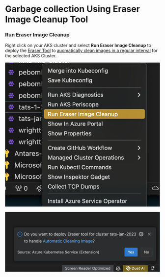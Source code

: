 # Garbage collection Using Eraser Image Cleanup Tool

### Run Eraser Image Cleanup

Right click on your AKS cluster and select **Run Eraser Image Cleanup** to deploy the [Eraser Tool](https://eraser-dev.github.io/eraser/docs/quick-start) to [auomatically clean images in a regular interval](https://eraser-dev.github.io/eraser/docs/quick-start#automatically-cleaning-images) for the selected AKS Cluster.

![Step 1: Menu](../resources/right-click-run-eraser.png)

![Step 2: pre run](../resources/right-click-run-eraser-1.png)
